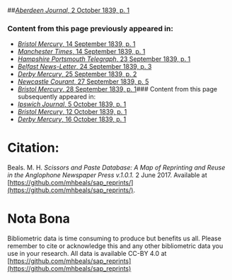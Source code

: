 ##[*Aberdeen Journal*, 2 October 1839, p. 1](https://mhbeals.github.io/sap_html/Aberdeen-Journal/Aberdeen-Journal-2-October-1839-p-1)

### Content from this page previously appeared in:
+ [*Bristol Mercury*, 14 September 1839, p. 1](https://mhbeals.github.io/sap_html/Bristol-Mercury/Bristol-Mercury-14-September-1839-p-1)
+ [*Manchester Times*, 14 September 1839, p. 1](https://mhbeals.github.io/sap_html/Manchester-Times/Manchester-Times-14-September-1839-p-1)
+ [*Hampshire Portsmouth Telegraph*, 23 September 1839, p. 1](https://mhbeals.github.io/sap_html/Hampshire-Portsmouth-Telegraph/Hampshire-Portsmouth-Telegraph-23-September-1839-p-1)
+ [*Belfast News-Letter*, 24 September 1839, p. 3](https://mhbeals.github.io/sap_html/Belfast-News-Letter/Belfast-News-Letter-24-September-1839-p-3)
+ [*Derby Mercury*, 25 September 1839, p. 2](https://mhbeals.github.io/sap_html/Derby-Mercury/Derby-Mercury-25-September-1839-p-2)
+ [*Newcastle Courant*, 27 September 1839, p. 5](https://mhbeals.github.io/sap_html/Newcastle-Courant/Newcastle-Courant-27-September-1839-p-5)
+ [*Bristol Mercury*, 28 September 1839, p. 1](https://mhbeals.github.io/sap_html/Bristol-Mercury/Bristol-Mercury-28-September-1839-p-1)### Content from this page subsequently appeared in:
+ [*Ipswich Journal*, 5 October 1839, p. 1](https://mhbeals.github.io/sap_html/Ipswich-Journal/Ipswich-Journal-5-October-1839-p-1)
+ [*Bristol Mercury*, 12 October 1839, p. 1](https://mhbeals.github.io/sap_html/Bristol-Mercury/Bristol-Mercury-12-October-1839-p-1)
+ [*Derby Mercury*, 16 October 1839, p. 1](https://mhbeals.github.io/sap_html/Derby-Mercury/Derby-Mercury-16-October-1839-p-1)
                    
# Citation: 

Beals. M. H. *Scissors and Paste Database: A Map of Reprinting and Reuse in the Anglophone Newspaper Press v.1.0.1.* 2 June 2017. Available at [https://github.com/mhbeals/sap_reprints/](https://github.com/mhbeals/sap_reprints/). 
                    
# Nota Bona

Bibliometric data is time consuming to produce but benefits us all. Please remember to cite or acknowledge this and any other bibliometric data you use in your research. All data is available CC-BY 4.0 at [https://github.com/mhbeals/sap_reprints](https://github.com/mhbeals/sap_reprints)